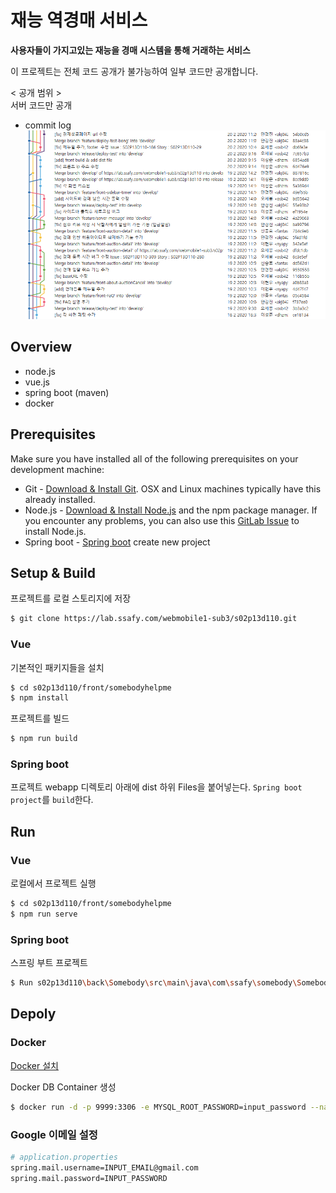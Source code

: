 # 재능 역경매 서비스

**사용자들이 가지고있는 재능을 경매 시스템을 통해 거래하는 서비스** 

이 프로젝트는 전체 코드 공개가 불가능하여 일부 코드만  공개합니다.  
  
< 공개 범위 >  
서버 코드만 공개  

- commit log
![commitlog](commitlog.png)

## Overview

- node.js
- vue.js
- spring boot (maven)
- docker



## Prerequisites

Make sure you have installed all of the following prerequisites on your development machine:
 - Git - [Download & Install Git](https://git-scm.com/downloads). OSX and Linux machines typically have this already installed.
 - Node.js - [Download & Install Node.js](https://nodejs.org/en/download/) and the npm package manager. If you encounter any problems, you can also use this [GitLab Issue](https://lab.ssafy.com/webmobile1-sub1/s02p11d152/issues) to install Node.js.
 - Spring boot - [Spring boot](https://start.spring.io/) create new project



 ## Setup & Build

프로젝트를 로컬 스토리지에 저장
```bash
$ git clone https://lab.ssafy.com/webmobile1-sub3/s02p13d110.git
```

### Vue

기본적인 패키지들을 설치

``` bash
$ cd s02p13d110/front/somebodyhelpme
$ npm install 
```

프로젝트를 빌드
```bash
$ npm run build
```

### Spring boot

프로젝트 webapp 디렉토리 아래에 dist 하위 Files을 붙어넣는다.
`Spring boot project`를 `build`한다.




## Run

### Vue

로컬에서 프로젝트 실행

```bash
$ cd s02p13d110/front/somebodyhelpme
$ npm run serve
```

### Spring boot 

스프링 부트 프로젝트 

```bash
$ Run s02p13d110\back\Somebody\src\main\java\com\ssafy\somebody\SomebodyApplication.java
```



## Depoly

### Docker

[Docker 설치](https://hub.docker.com/?overlay=onboarding)

Docker DB Container 생성
```bash
$ docker run -d -p 9999:3306 -e MYSQL_ROOT_PASSWORD=input_password --name mariadb mariadb:10.3
```



### Google 이메일 설정

```bash
# application.properties
spring.mail.username=INPUT_EMAIL@gmail.com
spring.mail.password=INPUT_PASSWORD

```


